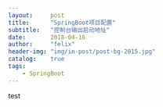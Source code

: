```yaml
---
layout:		post
title:		"SpringBoot项目配置"
subtitle:	"控制台输出启动地址"
date:		2018-04-16
author:		"felix"
header-img:	"img/in-post/post-bg-2015.jpg"
catalog:	true
tags:
	- SpringBoot
---
```


test